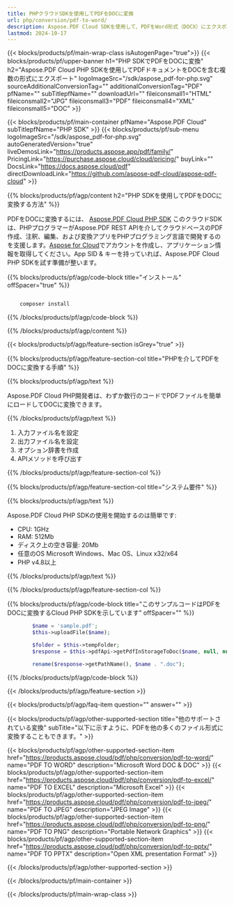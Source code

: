 ```yaml
---
title: PHPクラウドSDKを使用してPDFをDOCに変換
url: php/conversion/pdf-to-word/
description: Aspose.PDF Cloud SDKを使用して、PDFをWord形式（DOCX）にエクスポート。簡単に編集および再利用可能。
lastmod: 2024-10-17
---
```


{{< blocks/products/pf/main-wrap-class isAutogenPage="true">}}
{{< blocks/products/pf/upper-banner h1="PHP SDKでPDFをDOCに変換" h2="Aspose.PDF Cloud PHP SDKを使用してPDFドキュメントをDOCを含む複数の形式にエクスポート" logoImageSrc="/sdk/aspose_pdf-for-php.svg" sourceAdditionalConversionTag="" additionalConversionTag="PDF" pfName="" subTitlepfName="" downloadUrl="" fileiconsmall1="HTML" fileiconsmall2="JPG" fileiconsmall3="PDF" fileiconsmall4="XML" fileiconsmall5="DOC" >}}

{{< blocks/products/pf/main-container pfName="Aspose.PDF Cloud" subTitlepfName="PHP SDK" >}}
{{< blocks/products/pf/sub-menu logoImageSrc="/sdk/aspose_pdf-for-php.svg"
autoGeneratedVersion="true"
liveDemosLink="https://products.aspose.app/pdf/family/" PricingLink="https://purchase.aspose.cloud/cloud/pricing/" buyLink="" DocsLink="https://docs.aspose.cloud/pdf"  directDownloadLink="https://github.com/aspose-pdf-cloud/aspose-pdf-cloud" >}}

{{% blocks/products/pf/agp/content h2="PHP SDKを使用してPDFをDOCに変換する方法" %}}

PDFをDOCに変換するには、
[Aspose.PDF Cloud PHP SDK](https://products.aspose.cloud/pdf/php/)
このクラウドSDKは、PHPプログラマーがAspose.PDF REST APIを介してクラウドベースのPDF作成、注釈、編集、および変換アプリをPHPプログラミング言語で開発するのを支援します。[Aspose for Cloud](https://dashboard.aspose.cloud/#/apps)でアカウントを作成し、アプリケーション情報を取得してください。App SID & キーを持っていれば、Aspose.PDF Cloud PHP SDKを試す準備が整います。

{{% blocks/products/pf/agp/code-block title="インストール" offSpacer="true" %}}

```bash

    composer install

```

{{% /blocks/products/pf/agp/code-block %}}

{{% /blocks/products/pf/agp/content %}}

{{< blocks/products/pf/agp/feature-section isGrey="true" >}}

{{% blocks/products/pf/agp/feature-section-col title="PHPを介してPDFをDOCに変換する手順" %}}

{{% blocks/products/pf/agp/text %}}

Aspose.PDF Cloud PHP開発者は、わずか数行のコードでPDFファイルを簡単にロードしてDOCに変換できます。

{{% /blocks/products/pf/agp/text %}}

1. 入力ファイル名を設定
1. 出力ファイル名を設定
1. オプション辞書を作成
1. APIメソッドを呼び出す

{{% /blocks/products/pf/agp/feature-section-col %}}

{{% blocks/products/pf/agp/feature-section-col title="システム要件" %}}

{{% blocks/products/pf/agp/text %}}

Aspose.PDF Cloud PHP SDKの使用を開始するのは簡単です:

* CPU: 1GHz
* RAM: 512Mb
* ディスク上の空き容量: 20Mb
* 任意のOS Microsoft Windows、Mac OS、Linux x32/x64
* PHP v4.8以上

{{% /blocks/products/pf/agp/text %}}

{{% /blocks/products/pf/agp/feature-section-col %}}

{{% blocks/products/pf/agp/code-block title="このサンプルコードはPDFをDOCに変換するCloud PHP SDKを示しています" offSpacer="" %}}

```php
        $name = 'sample.pdf';
        $this->uploadFile($name);

        $folder = $this->tempFolder;
        $response = $this->pdfApi->getPdfInStorageToDoc($name, null, null, null, null, null, null, null, null, $folder);  

        rename($response->getPathName(), $name . ".doc");
```

{{% /blocks/products/pf/agp/code-block %}}

{{< /blocks/products/pf/agp/feature-section >}}

{{< blocks/products/pf/agp/faq-item question="" answer="" >}}

{{< blocks/products/pf/agp/other-supported-section title="他のサポートされている変換" subTitle="以下に示すように、PDFを他の多くのファイル形式に変換することもできます。" >}}

{{< blocks/products/pf/agp/other-supported-section-item href="https://products.aspose.cloud/pdf/php/conversion/pdf-to-word/" name="PDF TO WORD" description="Microsoft Word DOC & DOC" >}}
{{< blocks/products/pf/agp/other-supported-section-item href="https://products.aspose.cloud/pdf/php/conversion/pdf-to-excel/" name="PDF TO EXCEL" description="Microsoft Excel" >}}
{{< blocks/products/pf/agp/other-supported-section-item href="https://products.aspose.cloud/pdf/php/conversion/pdf-to-jpeg/" name="PDF TO JPEG" description="JPEG Image" >}}
{{< blocks/products/pf/agp/other-supported-section-item href="https://products.aspose.cloud/pdf/php/conversion/pdf-to-png/" name="PDF TO PNG" description="Portable Network Graphics" >}}
{{< blocks/products/pf/agp/other-supported-section-item href="https://products.aspose.cloud/pdf/php/conversion/pdf-to-pptx/" name="PDF TO PPTX" description="Open XML presentation Format" >}}

{{< /blocks/products/pf/agp/other-supported-section >}}

{{< /blocks/products/pf/main-container >}}

{{< /blocks/products/pf/main-wrap-class >}}



